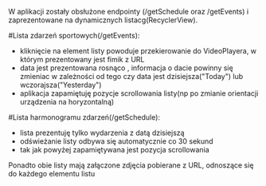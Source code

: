 W aplikacji zostały obsłużone endpointy (/getSchedule oraz /getEvents) i zaprezentowane na dynamicznych listacg(RecyclerView). 

#Lista zdarzeń sportowych(/getEvents):
* kliknięcie na element listy powoduje przekierowanie do VideoPlayera, w którym prezentowany jest fimik z URL
* data jest prezentowana rosnąco , informacja o dacie powinny się zmieniac w zależności od tego czy data jest dzisiejsza("Today") lub wczorajsza("Yesterday")
* aplikacja zapamiętuję pozycje scrollowania listy(np po zmianie orientacji urządzenia na horyzontalną)

#Lista harmonogramu zdarzeń(/getSchedule):
* lista prezentuję tylko wydarzenia z datą dzisiejszą
* odświeżanie listy odbywa się automatycznie co 30 sekund
* tak jak powyżej zapamiętywana jest pozycja scrollowania

Ponadto obie listy mają załączone zdjęcia pobierane z URL, odnoszące się do każdego elementu listu
